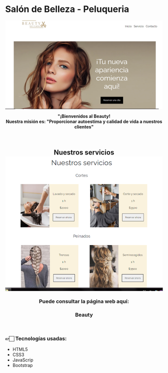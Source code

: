 # Salón de Belleza - Peluqueria
<img align="center" src="./img/img-salon.png">

<br/>
<p align="center">
<strong>"¡Bienvenidos al Beauty! <br>
Nuestra misión es: "Proporcionar autoestima y calidad de vida a nuestros clientes"</strong>
</p>
<br>
<h2 align="center">Nuestros servicios 
<img align="center" src="./img/img-servicio.png">


<h3 align="center"  ><b>Puede consultar la página web aquí:</b></h3>
<h3 align="center" style="color: #D39245;
"><a https:"//lourdes69.github.io/salon-de-belleza/" rel="noopener noreferrer"> Beauty</a></h3>

<br/>

### 👉🏻 Tecnologías usadas: 
<ul>
<li>HTML5</li>
<li>CSS3</li>
<li>JavaScrip</li>
<li>Bootstrap</li>
</ul>


